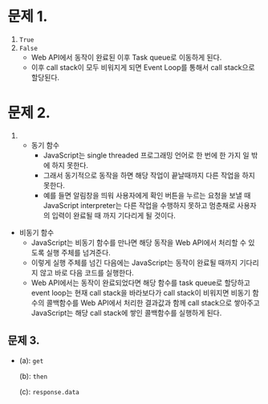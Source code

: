 # 문제 1.

1. `True`
2. `False`
   - Web API에서 동작이 완료된 이후 Task queue로 이동하게 된다. 
   - 이후 call stack이 모두 비워지게 되면 Event Loop를 통해서 call stack으로 할당된다.



# 문제 2.

1.  - 동기 함수
      - JavaScript는 single threaded 프로그래밍 언어로 한 번에 한 가지 일 밖에 하지 못한다. 
      - 그래서 동기적으로 동작을 하면 해당 작업이 끝날때까지 다른 작업을 하지 못한다. 
      - 예를 들면 알림창을 띄워 사용자에게 확인 버튼을 누르는 요청을 보낼 때 JavaScript interpreter는 다른 작업을 수행하지 못하고 멈춘채로 사용자의 입력이 완료될 때 까지 기다리게 될 것이다.
   - 비동기 함수
     - JavaScript는 비동기 함수를 만나면 해당 동작을 Web API에서 처리할 수 있도록 실행 주체를 넘겨준다. 
     - 이렇게 실행 주체를 넘긴 다음에는 JavaScript는 동작이 완료될 때까지 기다리지 않고 바로 다음 코드를 실행한다.
     - Web API에서는 동작이 완료되었다면 해당 함수를 task queue로 할당하고 event loop는 현재 call stack을 바라보다가 call stack이 비워지면 비동기 함수의 콜백함수를 Web API에서 처리한 결과값과 함께 call stack으로 쌓아주고 JavaScript는 해당 call stack에 쌓인 콜백함수를 실행하게 된다.

   

## 문제 3.

- (a): `get`

  (b): `then`

  (c): `response.data`

  

